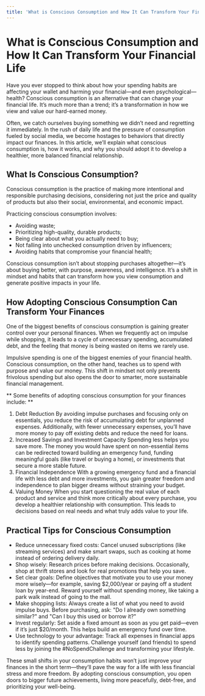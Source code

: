 ```yaml
---
title: 'What is Conscious Consumption and How It Can Transform Your Financial Life'
---
```


# What is Conscious Consumption and How It Can Transform Your Financial Life

Have you ever stopped to think about how your spending habits are affecting your wallet and harming your financial—and even psychological—health? Conscious consumption is an alternative that can change your financial life. It’s much more than a trend; it’s a transformation in how we view and value our hard-earned money.

Often, we catch ourselves buying something we didn’t need and regretting it immediately. In the rush of daily life and the pressure of consumption fueled by social media, we become hostages to behaviors that directly impact our finances. In this article, we’ll explain what conscious consumption is, how it works, and why you should adopt it to develop a healthier, more balanced financial relationship.

## What Is Conscious Consumption?

Conscious consumption is the practice of making more intentional and responsible purchasing decisions, considering not just the price and quality of products but also their social, environmental, and economic impact.

Practicing conscious consumption involves:

- Avoiding waste;
- Prioritizing high-quality, durable products;
- Being clear about what you actually need to buy;
- Not falling into unchecked consumption driven by influencers;
- Avoiding habits that compromise your financial health;

Conscious consumption isn’t about stopping purchases altogether—it’s about buying better, with purpose, awareness, and intelligence. It’s a shift in mindset and habits that can transform how you view consumption and generate positive impacts in your life.

## How Adopting Conscious Consumption Can Transform Your Finances

One of the biggest benefits of conscious consumption is gaining greater control over your personal finances. When we frequently act on impulse while shopping, it leads to a cycle of unnecessary spending, accumulated debt, and the feeling that money is being wasted on items we rarely use.

Impulsive spending is one of the biggest enemies of your financial health. Conscious consumption, on the other hand, teaches us to spend with purpose and value our money. This shift in mindset not only prevents frivolous spending but also opens the door to smarter, more sustainable financial management.

** Some benefits of adopting conscious consumption for your finances include: **

1. Debt Reduction
   By avoiding impulse purchases and focusing only on essentials, you reduce the risk of accumulating debt for unplanned expenses. Additionally, with fewer unnecessary expenses, you’ll have more money to pay off existing debts and reduce the need for loans.
2. Increased Savings and Investment Capacity
   Spending less helps you save more. The money you would have spent on non-essential items can be redirected toward building an emergency fund, funding meaningful goals (like travel or buying a home), or investments that secure a more stable future.
3. Financial Independence
   With a growing emergency fund and a financial life with less debt and more investments, you gain greater freedom and independence to plan bigger dreams without straining your budget.
4. Valuing Money
   When you start questioning the real value of each product and service and think more critically about every purchase, you develop a healthier relationship with consumption. This leads to decisions based on real needs and what truly adds value to your life.

## Practical Tips for Conscious Consumption

- Reduce unnecessary fixed costs: Cancel unused subscriptions (like streaming services) and make smart swaps, such as cooking at home instead of ordering delivery daily.
- Shop wisely: Research prices before making decisions. Occasionally, shop at thrift stores and look for real promotions that help you save.
- Set clear goals: Define objectives that motivate you to use your money more wisely—for example, saving $2,000/year or paying off a student loan by year-end. Reward yourself without spending money, like taking a park walk instead of going to the mall.
- Make shopping lists: Always create a list of what you need to avoid impulse buys. Before purchasing, ask: "Do I already own something similar?" and "Can I buy this used or borrow it?"
- Invest regularly: Set aside a fixed amount as soon as you get paid—even if it’s just $20/month. This helps build an emergency fund over time.
- Use technology to your advantage: Track all expenses in financial apps to identify spending patterns. Challenge yourself (and friends) to spend less by joining the #NoSpendChallenge and transforming your lifestyle.

These small shifts in your consumption habits won’t just improve your finances in the short term—they’ll pave the way for a life with less financial stress and more freedom. By adopting conscious consumption, you open doors to bigger future achievements, living more peacefully, debt-free, and prioritizing your well-being.

